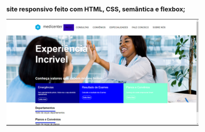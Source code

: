### site responsivo feito com HTML, CSS, semântica e flexbox;

<img src="Capturar.PNG" alt="print-do-site">